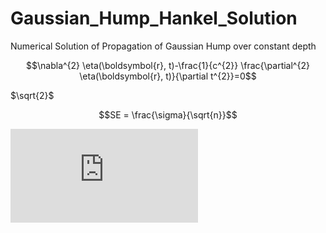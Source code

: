 # Gaussian_Hump_Hankel_Solution
Numerical Solution of Propagation of Gaussian Hump over constant depth

$$\nabla^{2} \eta(\boldsymbol{r}, t)-\frac{1}{c^{2}} \frac{\partial^{2} \eta(\boldsymbol{r}, t)}{\partial t^{2}}=0$$

$`\sqrt{2}`$

```math
SE = \frac{\sigma}{\sqrt{n}}
```

![$y=x^{2}$](http://www.sciweavers.org/tex2img.php?eq=1%2Bsin%28mc%5E2%29&bc=White&fc=Black&im=jpg&fs=12&ff=arev&edit=)
